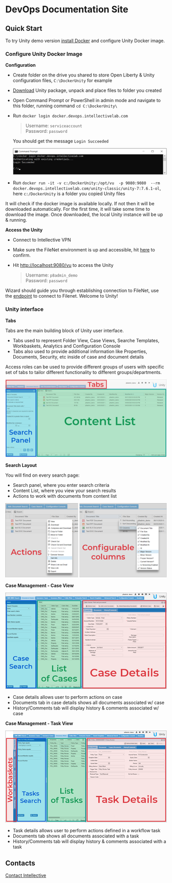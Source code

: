 # DevOps Documentation Site

## Quick Start
To try Unity demo version [install Docker](./how-to-install-docker.md) and configure Unity Docker image. 
### Configure Unity Docker Image

**Configuration**

- Create folder on the drive you shared to store Open Liberty & Unity configuration files, `C:\DockerUnity` for example 
- [Download](link-to-server.zip) Unity package, unpack and place files to folder you created 
- Open Command Prompt or PowerShell in admin mode and navigate to this folder, running command 
 `cd C:\DockerUnity\`
- Run `docker login docker.devops.intellectivelab.com`

	> Username: `serviceaccount`  
	> Password: `password` 

	You should get the message `Login Succeeded` 

	![unity-cmd](.\images\unity-installation-1.png) 
	
- Run `docker run -it -v c:/DockerUnity:/opt/vu  -p 9080:9080  --rm docker.devops.intellectivelab.com/unity-classic/unity-7:7.6.1-ol`, here `c:/DockerUnity` is a folder you copied Unity files 

It will check if the docker image is available locally.
If not then it will be downloaded automatically.
For the first time, it will take some time to download the image.
Once downloaded, the local Unity instance will be up & running. 

**Access the Unity**

- Connect to Intellective VPN
- Make sure the FileNet environment is up and accessible, hit [here](http://172.31.27.3:9080/wsi/FNCEWS40MTOM/) to confirm.

- Hit [http://localhost:9080/vu](http://localhost:9080/vu) to access the Unity

	> Username: `p8admin_demo`  
	> Password: `password`
	
Wizard should guide you through establishing connection to FileNet, use the [endpoint](http://172.31.27.3:9080/wsi/FNCEWS40MTOM/) to connect to Filenet. 
Welcome to Unity! 
	
### Unity interface ### 

**Tabs**

Tabs are the main building block of Unity user interface. 

- Tabs used to represent Folder View, Case Views, Searche Templates, Workbaskets, Analytics and Configuration Console 
- Tabs also used to provide additional information like Properties, Documents, Security, etc inside of case and document details  
	
Access roles can be used to provide different groups of users with specific set of tabs to tailor different functionality to different groups/departments. 

![Search layout](.\images\quick-start\unity-ui-1-updated.png) 

**Search Layout**

You will find on every search page: 

- Search panel, where you enter search criteria 
- Content List, where you view your search results 
- Actions to work with documents from content list 

![Actions](.\images\unity-ui-2-updated-2.png) 

**Case Management - Case View** 

![Case Views](.\images\unity-ui-7-updated.png)

- Case details allows user to perform actions on case
- Documents tab in case details shows all documents associated w/ case
- History/Comments tab will display history & comments associated w/ case 

**Case Management - Task View** 

![Case Views](.\images\unity-ui-8-updated.png) 

- Task details allows user to perform actions defined in a workflow task
- Documents tab shows all documents associated with a task
- History/Comments tab will display history & comments associated with a task 

## Contacts

[Contact Intellective](https://www.intellective.com/contact-us/)
